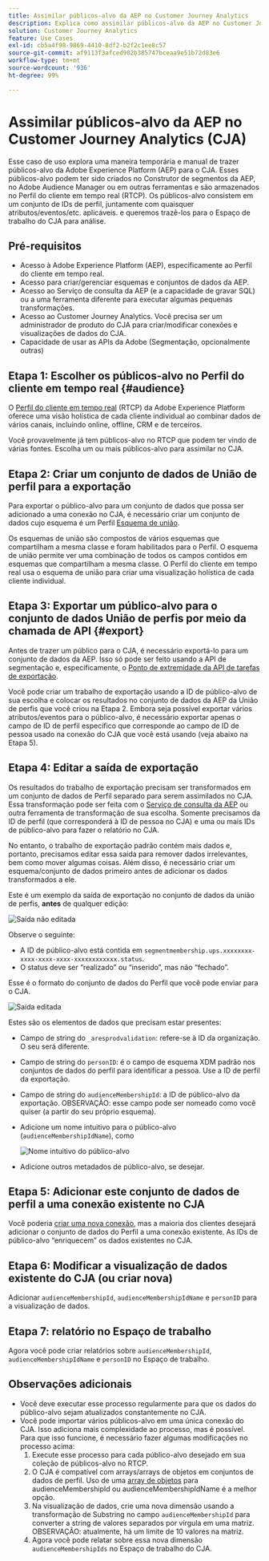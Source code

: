 ```yaml
---
title: Assimilar públicos-alvo da AEP no Customer Journey Analytics
description: Explica como assimilar públicos-alvo da AEP no Customer Journey Analytics para análise adicional.
solution: Customer Journey Analytics
feature: Use Cases
exl-id: cb5a4f98-9869-4410-8df2-b2f2c1ee8c57
source-git-commit: af9113f3afced902b385747bceaa9e51b72d83e6
workflow-type: tm+mt
source-wordcount: '936'
ht-degree: 99%

---
```


# Assimilar públicos-alvo da AEP no Customer Journey Analytics (CJA)

Esse caso de uso explora uma maneira temporária e manual de trazer públicos-alvo da Adobe Experience Platform (AEP) para o CJA. Esses públicos-alvo podem ter sido criados no Construtor de segmentos da AEP, no Adobe Audience Manager ou em outras ferramentas e são armazenados no Perfil do cliente em tempo real (RTCP). Os públicos-alvo consistem em um conjunto de IDs de perfil, juntamente com quaisquer atributos/eventos/etc. aplicáveis. e queremos trazê-los para o Espaço de trabalho do CJA para análise.

## Pré-requisitos

* Acesso à Adobe Experience Platform (AEP), especificamente ao Perfil do cliente em tempo real.
* Acesso para criar/gerenciar esquemas e conjuntos de dados da AEP.
* Acesso ao Serviço de consulta da AEP (e a capacidade de gravar SQL) ou a uma ferramenta diferente para executar algumas pequenas transformações.
* Acesso ao Customer Journey Analytics. Você precisa ser um administrador de produto do CJA para criar/modificar conexões e visualizações de dados do CJA.
* Capacidade de usar as APIs da Adobe (Segmentação, opcionalmente outras)

## Etapa 1: Escolher os públicos-alvo no Perfil do cliente em tempo real {#audience}

O [Perfil do cliente em tempo real](https://experienceleague.adobe.com/docs/experience-platform/profile/home.html?lang=pt-BR) (RTCP) da Adobe Experience Platform oferece uma visão holística de cada cliente individual ao combinar dados de vários canais, incluindo online, offline, CRM e de terceiros.

Você provavelmente já tem públicos-alvo no RTCP que podem ter vindo de várias fontes. Escolha um ou mais públicos-alvo para assimilar no CJA.

## Etapa 2: Criar um conjunto de dados de União de perfil para a exportação

Para exportar o público-alvo para um conjunto de dados que possa ser adicionado a uma conexão no CJA, é necessário criar um conjunto de dados cujo esquema é um Perfil [Esquema de união](https://experienceleague.adobe.com/docs/experience-platform/profile/union-schemas/union-schema.html?lang=pt-BR#understanding-union-schemas).

Os esquemas de união são compostos de vários esquemas que compartilham a mesma classe e foram habilitados para o Perfil. O esquema de união permite ver uma combinação de todos os campos contidos em esquemas que compartilham a mesma classe. O Perfil do cliente em tempo real usa o esquema de união para criar uma visualização holística de cada cliente individual.

## Etapa 3: Exportar um público-alvo para o conjunto de dados União de perfis por meio da chamada de API {#export}

Antes de trazer um público para o CJA, é necessário exportá-lo para um conjunto de dados da AEP. Isso só pode ser feito usando a API de segmentação e, especificamente, o [Ponto de extremidade da API de tarefas de exportação](https://experienceleague.adobe.com/docs/experience-platform/segmentation/api/export-jobs.html?lang=pt-BR).

Você pode criar um trabalho de exportação usando a ID de público-alvo de sua escolha e colocar os resultados no conjunto de dados da AEP da União de perfis que você criou na Etapa 2. Embora seja possível exportar vários atributos/eventos para o público-alvo, é necessário exportar apenas o campo de ID de perfil específico que corresponde ao campo de ID de pessoa usado na conexão do CJA que você está usando (veja abaixo na Etapa 5).

## Etapa 4: Editar a saída de exportação

Os resultados do trabalho de exportação precisam ser transformados em um conjunto de dados de Perfil separado para serem assimilados no CJA.  Essa transformação pode ser feita com o [Serviço de consulta da AEP](https://experienceleague.adobe.com/docs/experience-platform/query/home.html?lang=pt-BR) ou outra ferramenta de transformação de sua escolha. Somente precisamos da ID de perfil (que corresponderá à ID de pessoa no CJA) e uma ou mais IDs de público-alvo para fazer o relatório no CJA.

No entanto, o trabalho de exportação padrão contém mais dados e, portanto, precisamos editar essa saída para remover dados irrelevantes, bem como mover algumas coisas. Além disso, é necessário criar um esquema/conjunto de dados primeiro antes de adicionar os dados transformados a ele.

Este é um exemplo da saída de exportação no conjunto de dados da união de perfis, **antes** de qualquer edição:

![Saída não editada](../assets/export-unedited.png)

Observe o seguinte:

* A ID de público-alvo está contida em `segmentmembership.ups.xxxxxxxx-xxxx-xxxx-xxxx-xxxxxxxxxxxx.status`.
* O status deve ser “realizado” ou “inserido”, mas não “fechado”.

Esse é o formato do conjunto de dados do Perfil que você pode enviar para o CJA.

![Saída editada](../assets/export-edited.png)

Estes são os elementos de dados que precisam estar presentes:

* Campo de string do `_aresprodvalidation`: refere-se à ID da organização. O seu será diferente.
* Campo de string do `personID`: é o campo de esquema XDM padrão nos conjuntos de dados do perfil para identificar a pessoa. Use a ID de perfil da exportação.
* Campo de string do `audienceMembershipId`: a ID de público-alvo da exportação.  OBSERVAÇÃO: esse campo pode ser nomeado como você quiser (a partir do seu próprio esquema).
* Adicione um nome intuitivo para o público-alvo (`audienceMembershipIdName`), como

   ![Nome intuitivo do público-alvo](../assets/audience-name.png)

* Adicione outros metadados de público-alvo, se desejar.

## Etapa 5: Adicionar este conjunto de dados de perfil a uma conexão existente no CJA

Você poderia [criar uma nova conexão](/help/connections/create-connection.md), mas a maioria dos clientes desejará adicionar o conjunto de dados do Perfil a uma conexão existente. As IDs de público-alvo “enriquecem” os dados existentes no CJA.

## Etapa 6: Modificar a visualização de dados existente do CJA (ou criar nova)

Adicionar `audienceMembershipId`, `audienceMembershipIdName` e `personID` para a visualização de dados.

## Etapa 7: relatório no Espaço de trabalho

Agora você pode criar relatórios sobre `audienceMembershipId`, `audienceMembershipIdName` e `personID` no Espaço de trabalho.

## Observações adicionais

* Você deve executar esse processo regularmente para que os dados do público-alvo sejam atualizados constantemente no CJA.
* Você pode importar vários públicos-alvo em uma única conexão do CJA. Isso adiciona mais complexidade ao processo, mas é possível. Para que isso funcione, é necessário fazer algumas modificações no processo acima:
   1. Execute esse processo para cada público-alvo desejado em sua coleção de públicos-alvo no RTCP.
   1. O CJA é compatível com arrays/arrays de objetos em conjuntos de dados de perfil. Uso de uma [array de objetos](https://experienceleague.adobe.com/docs/analytics-platform/using/cja-usecases/complex-data/object-arrays.html) para audienceMembershipId ou audienceMembershipIdName é a melhor opção.
   1. Na visualização de dados, crie uma nova dimensão usando a transformação de Substring no campo `audienceMembershipId` para converter a string de valores separados por vírgula em uma matriz. OBSERVAÇÃO: atualmente, há um limite de 10 valores na matriz.
   1. Agora você pode relatar sobre essa nova dimensão `audienceMembershipIds` no Espaço de trabalho do CJA.

